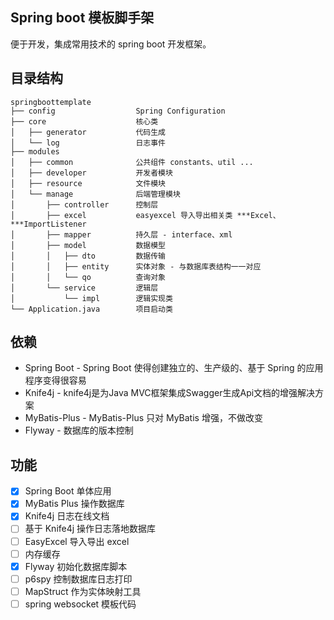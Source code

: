 
## Spring boot 模板脚手架
便于开发，集成常用技术的 spring boot 开发框架。

## 目录结构
```
springboottemplate
├── config                  Spring Configuration
├── core                    核心类
│   ├── generator           代码生成
│   └── log                 日志事件
├── modules
│   ├── common              公共组件 constants、util ...
│   ├── developer           开发者模块
│   ├── resource            文件模块
│   └── manage              后端管理模块
│       ├── controller      控制层
│       ├── excel           easyexcel 导入导出相关类 ***Excel、***ImportListener
│       ├── mapper          持久层 - interface、xml
│       ├── model           数据模型
│       │   ├── dto         数据传输
│       │   ├── entity      实体对象 - 与数据库表结构一一对应
│       │   └── qo          查询对象
│       └── service         逻辑层
│           └── impl        逻辑实现类
└── Application.java        项目启动类
```
## 依赖
- Spring Boot - Spring Boot 使得创建独立的、生产级的、基于 Spring 的应用程序变得很容易
- Knife4j - knife4j是为Java MVC框架集成Swagger生成Api文档的增强解决方案
- MyBatis-Plus - MyBatis-Plus 只对 MyBatis 增强，不做改变
- Flyway - 数据库的版本控制

## 功能
- [x] Spring Boot 单体应用
- [x] MyBatis Plus 操作数据库
- [x] Knife4j 日志在线文档
- [ ] 基于 Knife4j 操作日志落地数据库
- [ ] EasyExcel 导入导出 excel
- [ ] 内存缓存
- [x] Flyway 初始化数据库脚本
- [ ] p6spy 控制数据库日志打印
- [ ] MapStruct 作为实体映射工具
- [ ] spring websocket 模板代码
